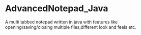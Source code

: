 # AdvancedNotepad_Java
A multi tabbed notepad written in java with features like opening/saving/closing multiple files,different look and feels etc.
